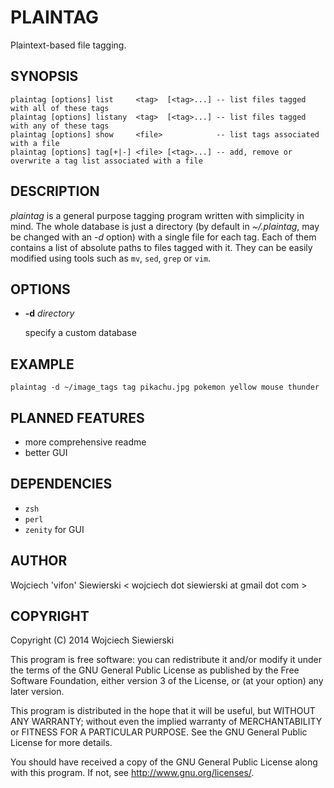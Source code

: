 PLAINTAG
========

Plaintext-based file tagging.

SYNOPSIS
--------

    plaintag [options] list     <tag>  [<tag>...] -- list files tagged with all of these tags
    plaintag [options] listany  <tag>  [<tag>...] -- list files tagged with any of these tags
    plaintag [options] show     <file>            -- list tags associated with a file
    plaintag [options] tag[+|-] <file> [<tag>...] -- add, remove or overwrite a tag list associated with a file

DESCRIPTION
-----------

_plaintag_ is a general purpose tagging program written with
simplicity in mind. The whole database is just a directory (by default
in _~/.plaintag_, may be changed with an _-d_ option) with a single
file for each tag. Each of them contains a list of absolute paths to
files tagged with it. They can be easily modified using tools such as
`mv`, `sed`, `grep` or `vim`.

OPTIONS
-------

*   __-d__ _directory_

    specify a custom database

EXAMPLE
-------

    plaintag -d ~/image_tags tag pikachu.jpg pokemon yellow mouse thunder

PLANNED FEATURES
----------------

* more comprehensive readme
* better GUI

DEPENDENCIES
------------

* `zsh`
* `perl`
* `zenity` for GUI

AUTHOR
------

Wojciech 'vifon' Siewierski < wojciech dot siewierski at gmail dot com >

COPYRIGHT
---------

Copyright (C) 2014  Wojciech Siewierski

This program is free software: you can redistribute it and/or modify
it under the terms of the GNU General Public License as published by
the Free Software Foundation, either version 3 of the License, or
(at your option) any later version.

This program is distributed in the hope that it will be useful,
but WITHOUT ANY WARRANTY; without even the implied warranty of
MERCHANTABILITY or FITNESS FOR A PARTICULAR PURPOSE.  See the
GNU General Public License for more details.

You should have received a copy of the GNU General Public License
along with this program.  If not, see <http://www.gnu.org/licenses/>.
